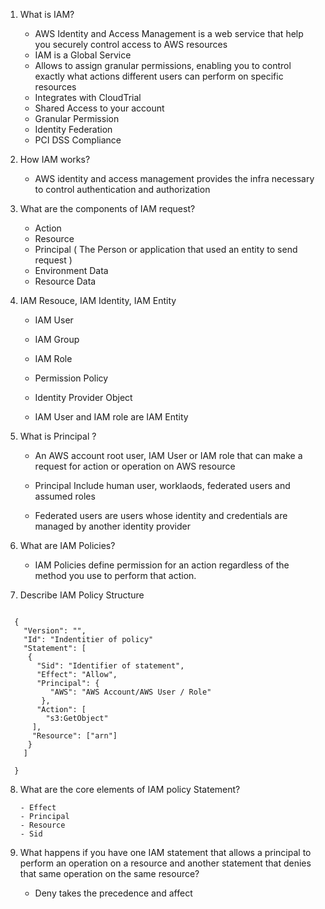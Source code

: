 1. What is IAM?
   - AWS Identity and Access Management is a web service that help you securely control access to AWS resources
   - IAM is a Global Service
   - Allows to assign granular permissions, enabling you to control exactly what actions different users can perform on specific resources
   - Integrates with CloudTrial 
   - Shared Access to your account
   - Granular Permission 
   - Identity Federation 
   - PCI DSS Compliance 

2. How IAM works?
   - AWS identity and access management provides the infra necessary to control authentication and authorization

3. What are the components of IAM request?
   - Action 
   - Resource
   - Principal ( The Person or application that used an entity to send request )
   - Environment Data
   - Resource Data

4. IAM Resouce, IAM Identity, IAM Entity
   - IAM User
   - IAM Group
   - IAM Role 
   - Permission Policy
   - Identity Provider Object

   - IAM User and IAM role are IAM Entity
  
5. What is Principal ?
   - An AWS account root user, IAM User or IAM role that can make a request for action or operation on AWS resource
   - Principal Include human user, worklaods, federated users and assumed roles

   - Federated users are users whose identity and credentials are managed by another identity provider

6. What are IAM Policies?
   - IAM Policies define permission for an action regardless of the method you use to perform that action.

7. Describe IAM Policy Structure
```

  {
    "Version": "",
    "Id": "Indentitier of policy"
    "Statement": [
     {
       "Sid": "Identifier of statement",
       "Effect": "Allow",
       "Principal": {
          "AWS": "AWS Account/AWS User / Role"
        },
       "Action": [
         "s3:GetObject"
      ],
      "Resource": ["arn"]
     }
    ]

  }
```

8. What are the core elements of IAM policy Statement?
   ```
   - Effect
   - Principal
   - Resource
   - Sid
   ```

9. What happens if you have one IAM statement that allows a principal to perform an operation on a resource and another statement that denies that same operation on the same resource?
    - Deny takes the precedence and affect
      
